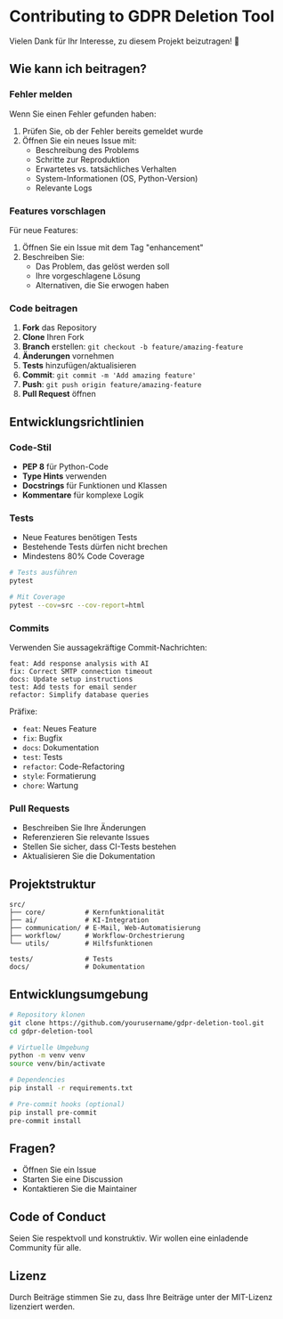 # Contributing to GDPR Deletion Tool

Vielen Dank für Ihr Interesse, zu diesem Projekt beizutragen! 🎉

## Wie kann ich beitragen?

### Fehler melden

Wenn Sie einen Fehler gefunden haben:

1. Prüfen Sie, ob der Fehler bereits gemeldet wurde
2. Öffnen Sie ein neues Issue mit:
   - Beschreibung des Problems
   - Schritte zur Reproduktion
   - Erwartetes vs. tatsächliches Verhalten
   - System-Informationen (OS, Python-Version)
   - Relevante Logs

### Features vorschlagen

Für neue Features:

1. Öffnen Sie ein Issue mit dem Tag "enhancement"
2. Beschreiben Sie:
   - Das Problem, das gelöst werden soll
   - Ihre vorgeschlagene Lösung
   - Alternativen, die Sie erwogen haben

### Code beitragen

1. **Fork** das Repository
2. **Clone** Ihren Fork
3. **Branch** erstellen: `git checkout -b feature/amazing-feature`
4. **Änderungen** vornehmen
5. **Tests** hinzufügen/aktualisieren
6. **Commit**: `git commit -m 'Add amazing feature'`
7. **Push**: `git push origin feature/amazing-feature`
8. **Pull Request** öffnen

## Entwicklungsrichtlinien

### Code-Stil

- **PEP 8** für Python-Code
- **Type Hints** verwenden
- **Docstrings** für Funktionen und Klassen
- **Kommentare** für komplexe Logik

### Tests

- Neue Features benötigen Tests
- Bestehende Tests dürfen nicht brechen
- Mindestens 80% Code Coverage

```bash
# Tests ausführen
pytest

# Mit Coverage
pytest --cov=src --cov-report=html
```

### Commits

Verwenden Sie aussagekräftige Commit-Nachrichten:

```
feat: Add response analysis with AI
fix: Correct SMTP connection timeout
docs: Update setup instructions
test: Add tests for email sender
refactor: Simplify database queries
```

Präfixe:
- `feat`: Neues Feature
- `fix`: Bugfix
- `docs`: Dokumentation
- `test`: Tests
- `refactor`: Code-Refactoring
- `style`: Formatierung
- `chore`: Wartung

### Pull Requests

- Beschreiben Sie Ihre Änderungen
- Referenzieren Sie relevante Issues
- Stellen Sie sicher, dass CI-Tests bestehen
- Aktualisieren Sie die Dokumentation

## Projektstruktur

```
src/
├── core/          # Kernfunktionalität
├── ai/            # KI-Integration
├── communication/ # E-Mail, Web-Automatisierung
├── workflow/      # Workflow-Orchestrierung
└── utils/         # Hilfsfunktionen

tests/             # Tests
docs/              # Dokumentation
```

## Entwicklungsumgebung

```bash
# Repository klonen
git clone https://github.com/yourusername/gdpr-deletion-tool.git
cd gdpr-deletion-tool

# Virtuelle Umgebung
python -m venv venv
source venv/bin/activate

# Dependencies
pip install -r requirements.txt

# Pre-commit hooks (optional)
pip install pre-commit
pre-commit install
```

## Fragen?

- Öffnen Sie ein Issue
- Starten Sie eine Discussion
- Kontaktieren Sie die Maintainer

## Code of Conduct

Seien Sie respektvoll und konstruktiv. Wir wollen eine einladende Community für alle.

## Lizenz

Durch Beiträge stimmen Sie zu, dass Ihre Beiträge unter der MIT-Lizenz lizenziert werden.

